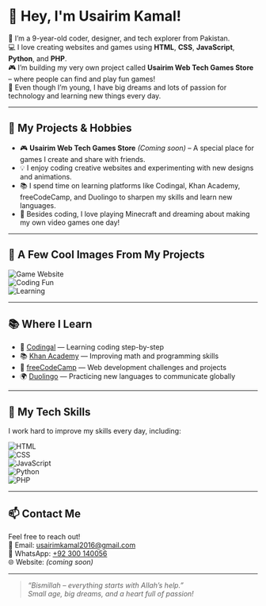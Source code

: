 # 👋 Hey, I'm Usairim Kamal!

🧒 I’m a 9-year-old coder, designer, and tech explorer from Pakistan.  
💻 I love creating websites and games using **HTML**, **CSS**, **JavaScript**, **Python**, and **PHP**.  
🎮 I’m building my very own project called **Usairim Web Tech Games Store** – where people can find and play fun games!  
🚀 Even though I’m young, I have big dreams and lots of passion for technology and learning new things every day.

---

## 🚀 My Projects & Hobbies

- 🎮 **Usairim Web Tech Games Store** *(Coming soon)* – A special place for games I create and share with friends.  
- 💡 I enjoy coding creative websites and experimenting with new designs and animations.  
- 📚 I spend time on learning platforms like Codingal, Khan Academy, freeCodeCamp, and Duolingo to sharpen my skills and learn new languages.  
- 🎲 Besides coding, I love playing Minecraft and dreaming about making my own video games one day!

---

## 📸 A Few Cool Images From My Projects


![Game Website](https://s2.ezgif.com/tmp/ezgif-252b351465e9be.gif)  
![Coding Fun](https://media.giphy.com/media/qgQUggAC3Pfv687qPC/giphy.gif)  
![Learning](https://media.giphy.com/media/L8K62iTDkzGX6/giphy.gif)

---

## 📚 Where I Learn

- 🧠 [Codingal](https://www.codingal.com/en-pk/@chicMuesli71/) — Learning coding step-by-step  
- 📚 [Khan Academy](https://www.khanacademy.org/profile/UsairimWebTech2016/) — Improving math and programming skills  
- 🏅 [freeCodeCamp](https://www.freecodecamp.org/UsairimKamal786) — Web development challenges and projects  
- 🌍 [Duolingo](https://www.duolingo.com/profile/UsairimKamal786) — Practicing new languages to communicate globally

---

## 🔧 My Tech Skills

I work hard to improve my skills every day, including:

![HTML](https://img.shields.io/badge/HTML-FE5722?style=for-the-badge&logo=html5&logoColor=white)  
![CSS](https://img.shields.io/badge/CSS-2965F1?style=for-the-badge&logo=css3&logoColor=white)  
![JavaScript](https://img.shields.io/badge/JavaScript-F7DF1E?style=for-the-badge&logo=javascript&logoColor=black)  
![Python](https://img.shields.io/badge/Python-3776AB?style=for-the-badge&logo=python&logoColor=white)  
![PHP](https://img.shields.io/badge/PHP-777BB4?style=for-the-badge&logo=php&logoColor=white)

---

## 📫 Contact Me

Feel free to reach out!  
📧 Email: usairimkamal2016@gmail.com  
📱 WhatsApp: [+92 300 140056](https://wa.me/92300140056)  
🌐 Website: *(coming soon)*

---

> *“Bismillah – everything starts with Allah’s help.”*  
> *Small age, big dreams, and a heart full of passion!*
